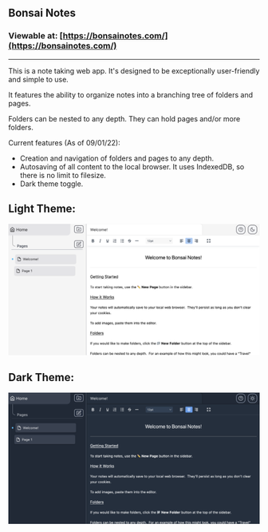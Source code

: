 ## Bonsai Notes

<!-- img size: 1060 x 840 -->

### Viewable at: [https://bonsainotes.com/](https://bonsainotes.com/)

---

This is a note taking web app. It's designed to be exceptionally user-friendly and simple to use.

It features the ability to organize notes into a branching tree of folders and pages.

Folders can be nested to any depth. They can hold pages and/or more folders.

Current features (As of 09/01/22):

- Creation and navigation of folders and pages to any depth.
- Autosaving of all content to the local browser. It uses IndexedDB, so there is no limit to filesize.
- Dark theme toggle.

## Light Theme:

![image of app](./public/preview.png)

## Dark Theme:

![image of app](./public/preview-dark.png)
